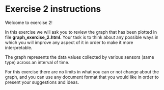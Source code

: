 # Exercise 2 instructions

Welcome to exercise 2!

In this exercise we will ask you to review the graph that has been plotted in file **graph_exercise_2.html**. Your
task is to think about any possible ways in which you will improve any aspect of it in order to make it more interpretable.

The graph represents the data values collected by various sensors (same type) across an interval of time.

For this exercise there are no limits in what you can or not change about the graph, and you can use any
document format that you would like in order to present your suggestions and ideas.
